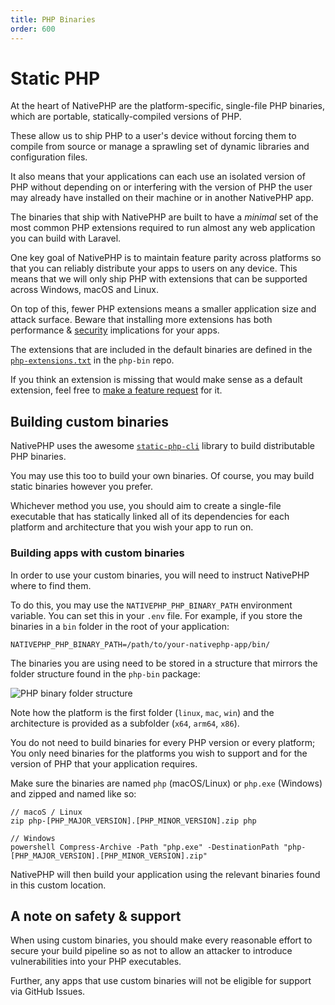 ```yaml
---
title: PHP Binaries
order: 600
---
```

# Static PHP

At the heart of NativePHP are the platform-specific, single-file PHP binaries, which are portable, statically-compiled
versions of PHP.

These allow us to ship PHP to a user's device without forcing them to compile from source or manage a sprawling set of
dynamic libraries and configuration files.

It also means that your applications can each use an isolated version of PHP without depending on or interfering with
the version of PHP the user may already have installed on their machine or in another NativePHP app.

The binaries that ship with NativePHP are built to have a _minimal_ set of the most common PHP extensions required to
run almost any web application you can build with Laravel.

One key goal of NativePHP is to maintain feature parity across platforms so that you can reliably distribute your apps
to users on any device. This means that we will only ship PHP with extensions that can be supported across Windows,
macOS and Linux.

On top of this, fewer PHP extensions means a smaller application size and attack surface. Beware that installing more
extensions has both performance & [security](security) implications for your apps.

The extensions that are included in the default binaries are defined in the 
[`php-extensions.txt`](https://github.com/NativePHP/php-bin/blob/main/php-extensions.txt) in the `php-bin` repo.

If you think an extension is missing that would make sense as a default extension, feel free to
[make a feature request](https://github.com/nativephp/laravel/issues/new/choose) for it.

## Building custom binaries

NativePHP uses the awesome [`static-php-cli`](https://static-php.dev/) library to build distributable PHP binaries.

You may use this too to build your own binaries. Of course, you may build static binaries however you prefer.

Whichever method you use, you should aim to create a single-file executable that has statically linked all of its
dependencies for each platform and architecture that you wish your app to run on.

### Building apps with custom binaries

In order to use your custom binaries, you will need to instruct NativePHP where to find them.

To do this, you may use the `NATIVEPHP_PHP_BINARY_PATH` environment variable. You can set this in your `.env` file.
For example, if you store the binaries in a `bin` folder in the root of your application:

```dotenv
NATIVEPHP_PHP_BINARY_PATH=/path/to/your-nativephp-app/bin/
```

The binaries you are using need to be stored in a structure that mirrors the folder structure found in the `php-bin`
package:

![PHP binary folder structure](/img/docs/php-binaries.png)

Note how the platform is the first folder (`linux`, `mac`, `win`) and the architecture is provided as a subfolder
(`x64`, `arm64`, `x86`).

You do not need to build binaries for every PHP version or every platform; You only need binaries for the platforms you
wish to support and for the version of PHP that your application requires.

Make sure the binaries are named `php` (macOS/Linux) or `php.exe` (Windows) and zipped and named like so:

```shell
// macoS / Linux
zip php-[PHP_MAJOR_VERSION].[PHP_MINOR_VERSION].zip php

// Windows
powershell Compress-Archive -Path "php.exe" -DestinationPath "php-[PHP_MAJOR_VERSION].[PHP_MINOR_VERSION].zip"
```

NativePHP will then build your application using the relevant binaries found in this custom location.

## A note on safety & support

When using custom binaries, you should make every reasonable effort to secure your build pipeline so as not to allow an
attacker to introduce vulnerabilities into your PHP executables.

Further, any apps that use custom binaries will not be eligible for support via GitHub Issues.
